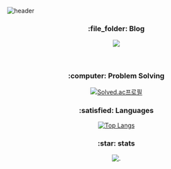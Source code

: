 
![header](https://capsule-render.vercel.app/api?type=waving&color=auto&height=300&section=header&text=KwonBo%20Github&fontSize=90)
<div align="center">
  <h3> :file_folder: Blog </h3>
<a href="https://0heavensbee.tistory.com/" target="_blank"><img src="https://img.shields.io/badge/Tistory-535D6C?style=flat-square&logo=Tistory&logoColor=white"/></a>
  <br>
  <br>
  <br>

  <h3> :computer: Problem Solving </h3>
  
[![Solved.ac프로필](http://mazassumnida.wtf/api/v2/generate_badge?boj=KwonBo)](https://solved.ac/0heavensbee)
  <br>
  <h3> :satisfied: Languages </h3>
  
[![Top Langs](https://github-readme-stats.vercel.app/api/top-langs/?username=KwonBo&langs_count=8)](https://github.com/KwonBo/github-readme-stats)
  <br>
  <h3> :star: stats </h3>
  
![.](https://github-readme-stats.vercel.app/api?username=KwonBo&show_icons=true&theme=graywhite)
</div>
